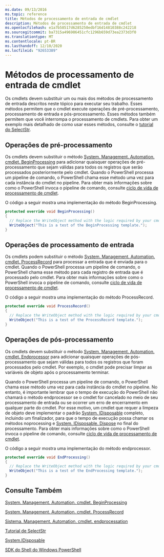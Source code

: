 ```yaml
---
ms.date: 09/13/2016
ms.topic: reference
title: Métodos de processamento de entrada de cmdlet
description: Métodos de processamento de entrada de cmdlet
ms.openlocfilehash: e1a7b58517d6285250edbf16d14810388c242218
ms.sourcegitcommit: ba7315a496986451cfc1296b659d73ea2373d3f0
ms.translationtype: MT
ms.contentlocale: pt-BR
ms.lasthandoff: 12/10/2020
ms.locfileid: "92653389"
---
```

# <a name="cmdlet-input-processing-methods"></a>Métodos de processamento de entrada de cmdlet

Os cmdlets devem substituir um ou mais dos métodos de processamento de entrada descritos neste tópico para executar seu trabalho.
Esses métodos permitem que o cmdlet execute operações de pré-processamento, processamento de entrada e pós-processamento.
Esses métodos também permitem que você interrompa o processamento de cmdlets.
Para obter um exemplo mais detalhado de como usar esses métodos, consulte o [tutorial do SelectStr](selectstr-tutorial.md).

## <a name="pre-processing-operations"></a>Operações de pré-processamento

Os cmdlets devem substituir o método [System. Management. Automation. cmdlet. BeginProcessing](/dotnet/api/System.Management.Automation.Cmdlet.BeginProcessing) para adicionar quaisquer operações de pré-processamento que sejam válidas para todos os registros que serão processados posteriormente pelo cmdlet.
Quando o PowerShell processa um pipeline de comando, o PowerShell chama esse método uma vez para cada instância do cmdlet no pipeline.
Para obter mais informações sobre como o PowerShell invoca o pipeline de comando, consulte [ciclo de vida de processamento de cmdlet](/previous-versions/ms714429(v=vs.85)).

O código a seguir mostra uma implementação do método BeginProcessing.

```csharp
protected override void BeginProcessing()
{
  // Replace the WriteObject method with the logic required by your cmdlet.
  WriteObject("This is a test of the BeginProcessing template.");
}
```

## <a name="input-processing-operations"></a>Operações de processamento de entrada

Os cmdlets podem substituir o método [System. Management. Automation. cmdlet. ProcessRecord](/dotnet/api/System.Management.Automation.Cmdlet.ProcessRecord) para processar a entrada que é enviada para o cmdlet.
Quando o PowerShell processa um pipeline de comando, o PowerShell chama esse método para cada registro de entrada que é processado pelo cmdlet.
Para obter mais informações sobre como o PowerShell invoca o pipeline de comando, consulte [ciclo de vida de processamento de cmdlet](/previous-versions/ms714429(v=vs.85)).

O código a seguir mostra uma implementação do método ProcessRecord.

```csharp
protected override void ProcessRecord()
{
  // Replace the WriteObject method with the logic required by your cmdlet.
  WriteObject("This is a test of the ProcessRecord template.");
}
```

## <a name="post-processing-operations"></a>Operações de pós-processamento

Os cmdlets devem substituir o método [System. Management. Automation. cmdlet. Endprocessor](/dotnet/api/System.Management.Automation.Cmdlet.EndProcessing) para adicionar quaisquer operações de pós-processamento que sejam válidas para todos os registros que foram processados pelo cmdlet.
Por exemplo, o cmdlet pode precisar limpar as variáveis de objeto após o processamento terminar.

Quando o PowerShell processa um pipeline de comando, o PowerShell chama esse método uma vez para cada instância do cmdlet no pipeline.
No entanto, é importante lembrar que o tempo de execução do PowerShell não chamará o método endprocessor se o cmdlet for cancelado no meio de seu processamento de entrada ou se ocorrer um erro de encerramento em qualquer parte do cmdlet.
Por esse motivo, um cmdlet que requer a limpeza de objeto deve implementar o padrão [System. IDisposable](/dotnet/api/System.IDisposable) completo, incluindo um finalizador, para que o tempo de execução possa chamar os métodos noprocessing e [System. IDisposable. Dispose](/dotnet/api/System.IDisposable.Dispose) no final do processamento.
Para obter mais informações sobre como o PowerShell invoca o pipeline de comando, consulte [ciclo de vida de processamento de cmdlet](/previous-versions/ms714429(v=vs.85)).

O código a seguir mostra uma implementação do método endprocessor.

```csharp
protected override void EndProcessing()
{
  // Replace the WriteObject method with the logic required by your cmdlet.
  WriteObject("This is a test of the EndProcessing template.");
}
```

## <a name="see-also"></a>Consulte Também

[System. Management. Automation. cmdlet. BeginProcessing](/dotnet/api/System.Management.Automation.Cmdlet.BeginProcessing)

[System. Management. Automation. cmdlet. ProcessRecord](/dotnet/api/System.Management.Automation.Cmdlet.ProcessRecord)

[Sistema. Management. Automation. cmdlet. endprocessation](/dotnet/api/System.Management.Automation.Cmdlet.EndProcessing)

[Tutorial de SelectStr](selectstr-tutorial.md)

[System.IDisposable](/dotnet/api/System.IDisposable)

[SDK do Shell do Windows PowerShell](../windows-powershell-reference.md)
